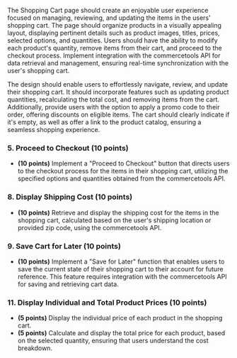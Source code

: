 The Shopping Cart page should create an enjoyable user experience focused on managing, reviewing, and updating the items in the users' shopping cart. The page should organize products in a visually appealing layout, displaying pertinent details such as product images, titles, prices, selected options, and quantities. Users should have the ability to modify each product's quantity, remove items from their cart, and proceed to the checkout process. Implement integration with the commercetools API for data retrieval and management, ensuring real-time synchronization with the user's shopping cart.

The design should enable users to effortlessly navigate, review, and update their shopping cart. It should incorporate features such as updating product quantities, recalculating the total cost, and removing items from the cart. Additionally, provide users with the option to apply a promo code to their order, offering discounts on eligible items. The cart should clearly indicate if it's empty, as well as offer a link to the product catalog, ensuring a seamless shopping experience.

### 5. Proceed to Checkout (10 points)

- **(10 points)** Implement a "Proceed to Checkout" button that directs users to the checkout process for the items in their shopping cart, utilizing the specified options and quantities obtained from the commercetools API.

### 8. Display Shipping Cost (10 points)

- **(10 points)** Retrieve and display the shipping cost for the items in the shopping cart, calculated based on the user's shipping location or provided zip code, using the commercetools API.

### 9. Save Cart for Later (10 points)

- **(10 points)** Implement a "Save for Later" function that enables users to save the current state of their shopping cart to their account for future reference. This feature requires integration with the commercetools API for saving and retrieving cart data.

### 11. Display Individual and Total Product Prices (10 points)

- **(5 points)** Display the individual price of each product in the shopping cart.
- **(5 points)** Calculate and display the total price for each product, based on the selected quantity, ensuring that users understand the cost breakdown.
